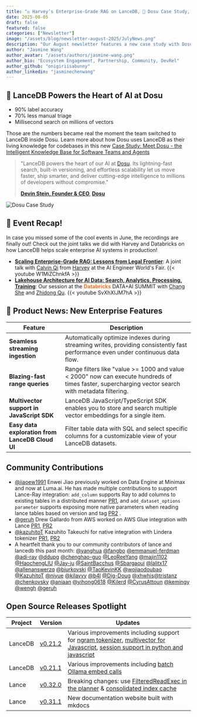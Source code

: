 ```yaml
---
title: "⚖️ Harvey’s Enterprise-Grade RAG on LanceDB, 💼 Dosu Case Study, Minimax&LumaLabs❤️Lance-Ray"
date: 2025-08-05
draft: false
featured: false
categories: ["Newsletter"]
image: "/assets/blog/newsletter-august-2025/JulyNews.png"
description: "Our August newsletter features a new case study with Dosu, recaps from events with Harvey and Databricks, and the latest product and community updates."
author: "Jasmine Wang"
author_avatar: "/assets/authors/jasmine-wang.png"
author_bio: "Ecosystem Engagement, Partnership, Community, DevRel"
author_github: "onigiriisabunny"
author_linkedin: "jasminechenwang"
---
```


## 💼 LanceDB Powers the Heart of AI at Dosu

- 90% label accuracy
- 70% less manual triage
- Millisecond search on millions of vectors

Those are the numbers became real the moment the team switched to LanceDB inside Dosu. Learn more about how Dosu uses LanceDB as their living knowledge for codebases in this new [Case Study: Meet Dosu - the Intelligent Knowledge Base for Software Teams and Agents](https://lancedb.com/blog/case-study-dosu/)

> "LanceDB powers the heart of our AI at [Dosu](https://www.dosu.ai). Its lightning-fast search, built-in versioning, and effortless scalability let us move faster, ship smarter, and deliver cutting-edge intelligence to millions of developers without compromise."
>
> **[Devin Stein, Founder & CEO](https://www.linkedin.com/in/devstein/), [Dosu](https://dosu.dev/)**


![Dosu Case Study](/assets/blog/newsletter-august-2025/Dosucase.png)



## 🎤 Event Recap!

In case you missed some of the cool events in June, the recordings are finally out! Check out the joint talks we did with Harvey and Databricks on how LanceDB helps scale enterprise AI systems in production!

-   **<span style="color: #ff6f1a; font-weight: bold;">[Scaling Enterprise-Grade RAG: Lessons from Legal Frontier](https://youtu.be/W1MiZChnkfA)</span>**: A joint talk with [Calvin Qi](https://www.linkedin.com/in/calvinqi/) from [Harvey](https://www.harvey.ai) at the AI Engineer World's Fair.
    {{< youtube W1MiZChnkfA >}}
-   **<span style="color: #ff6f1a; font-weight: bold;">[Lakehouse Architecture for AI Data: Search, Analytics, Processing, Training](https://youtu.be/SvXhXIJM7hA)</span>**: Our session at the <span style="color: #ff6f1a; font-weight: bold;">Databricks</span> DATA+AI SUMMIT with [Chang She](https://www.linkedin.com/in/changshe/) and [Zhidong Qu](https://www.linkedin.com/in/zhidong-qu/).
    {{< youtube SvXhXIJM7hA >}}




## 📰 Product News: New Enterprise Features

| Feature                                      | Description                                                                                                                         |
| -------------------------------------------- | ----------------------------------------------------------------------------------------------------------------------------------- |
| **Seamless streaming ingestion**             | Automatically optimize indexes during streaming writes, providing consistently fast performance even under continuous data flow.     |
| **Blazing-fast range queries**               | Range filters like "value >= 1000 and value < 2000" now can execute hundreds of times faster, supercharging vector search with metadata filtering. |
| **Multivector support in JavaScript SDK**    | LanceDB JavaScript/TypeScript SDK enables you to store and search multiple vector embeddings for a single item.                      |
| **Easy data exploration from LanceDB Cloud UI** | Filter table data with SQL and select specific columns for a customizable view of your LanceDB datasets.                             |

## Community Contributions

- [@jiaoew1991](https://github.com/jiaoew1991) Enwei Jiao previously worked on Data Engine at Minimax and now at Luma.ai. He has made multiple contributions to support Lance-Ray integration: `add_column` supports Ray to add columns to existing tables in a distributed manner [PR1](https://github.com/lancedb/lance-ray/pull/21), and `add_dataset_options parameter` supports exposing more native parameters when reading lance tables based on version and tag [PR2](https://github.com/lancedb/lance-ray/pull/27) .
- [@geruh](https://github.com/geruh) Drew Gallardo from AWS worked on AWS Glue integration with Lance [PR1](https://github.com/lancedb/lance-namespace/pull/167), [PR2](https://github.com/lancedb/lance-namespace/pull/158)
- [@kazuhitoT](https://github.com/kazuhitoT) Kazuhito Takeuchi for native integration with Lindera tokenizer [PR1](https://github.com/lancedb/lance/pull/3932), [PR2](https://github.com/lancedb/lance/pull/4144)
- A heartfelt thank you to our community contributors of lance and lancedb this past month: [@yanghua](https://github.com/yanghua) [@fangbo](https://github.com/fangbo) [@emmanuel-ferdman](https://github.com/emmanuel-ferdman) [@adi-ray](https://github.com/adi-ray) [@ddupg](https://github.com/ddupg) [@chenghao-guo](https://github.com/chenghao-guo) [@LeoReeYang](https://github.com/LeoReeYang) [@majin1102](https://github.com/majin1102) [@HaochengLIU](https://github.com/HaochengLIU) [@Jay-ju](https://github.com/Jay-ju) [@SaintBacchus](https://github.com/SaintBacchus) [@Sbargaoui](https://github.com/Sbargaoui) [@lalitx17](https://github.com/lalitx17) [@allenanswerzq](https://github.com/allenanswerzq) [@bjurkovski](https://github.com/bjurkovski) [@TaoKevinKK](https://github.com/TaoKevinKK) [@wojiaodoubao](https://github.com/wojiaodoubao) [@KazuhitoT](https://github.com/KazuhitoT) [@niyue](https://github.com/niyue) [@kilavvy](https://github.com/kilavvy) [@b4l](https://github.com/b4l) [@Dig-Doug](https://github.com/Dig-Doug) [@xhwhis](https://github.com/xhwhis)[@tristanz](https://github.com/tristanz) [@chenkovsky](https://github.com/chenkovsky) [@aniaan](https://github.com/aniaan) [@yihong0618](https://github.com/yihong0618) [@Kilerd](https://github.com/Kilerd) [@CyrusAttoun](https://github.com/CyrusAttoun) [@kemingy](https://github.com/kemingy) [@wengh](https://github.com/wengh) [@geruh](https://github.com/geruh)

## Open Source Releases Spotlight

| Project | Version | Updates |
| ------- | ------- | ------- |
| LanceDB | [v0.21.2](https://github.com/lancedb/lancedb/releases/tag/v0.21.2) | Various improvements including support for [ngram tokenizer](https://github.com/lancedb/lancedb/pull/2507), [multivector for Javascript](https://github.com/lancedb/lancedb/pull/2527), [session support in python and javascript](https://github.com/lancedb/lancedb/pull/2530) |
| LanceDB | [v0.21.1](https://github.com/lancedb/lancedb/releases/tag/v0.21.1) | Various improvements including [batch Ollama embed calls](https://github.com/lancedb/lancedb/pull/2453) |
| Lance | [v0.32.0](https://github.com/lancedb/lance/releases/tag/v0.32.0) | Breaking changes: use [FilteredReadExec in the planner](https://github.com/lancedb/lance/pull/3813) & [consolidated index cache](https://github.com/lancedb/lance/pull/4047) |
| Lance | [v0.31.1](https://github.com/lancedb/lance/releases/tag/v0.31.1) | New documentation website built with mkdocs |

